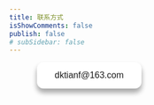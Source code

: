 ```yaml
---
title: 联系方式
isShowComments: false
publish: false
# subSidebar: false
---
```

<!-- ## 1. 微信   

<div>

<img src="https://tva1.sinaimg.cn/large/007S8ZIlly1geopok7gcbj30at0at3yx.jpg">

</div> -->


<!-- ## 2. 邮箱    -->
<div style="margin-left: 50px">
    <button style="
    background-color: #fff; 
    border: none;
    color: #fff;
    border-radius: 12px;
    padding: 15px 32px;
    text-align: center;
    /* text-decoration: none; */
    display: inline-block;
    font-size: 16px;
    box-shadow: 0 8px 10px 0 rgba(0,0,0,0.2), 0 6px 10px 0 rgba(0,0,0,0.19);"  onMouseOver="this.style.backgroundColor='#666'" onMouseOut="this.style.backgroundColor='#fff'"><a  style="text-decoration:none;" href=mailto:dktianf@163.com>dktianf@163.com</a></button>
</div>
